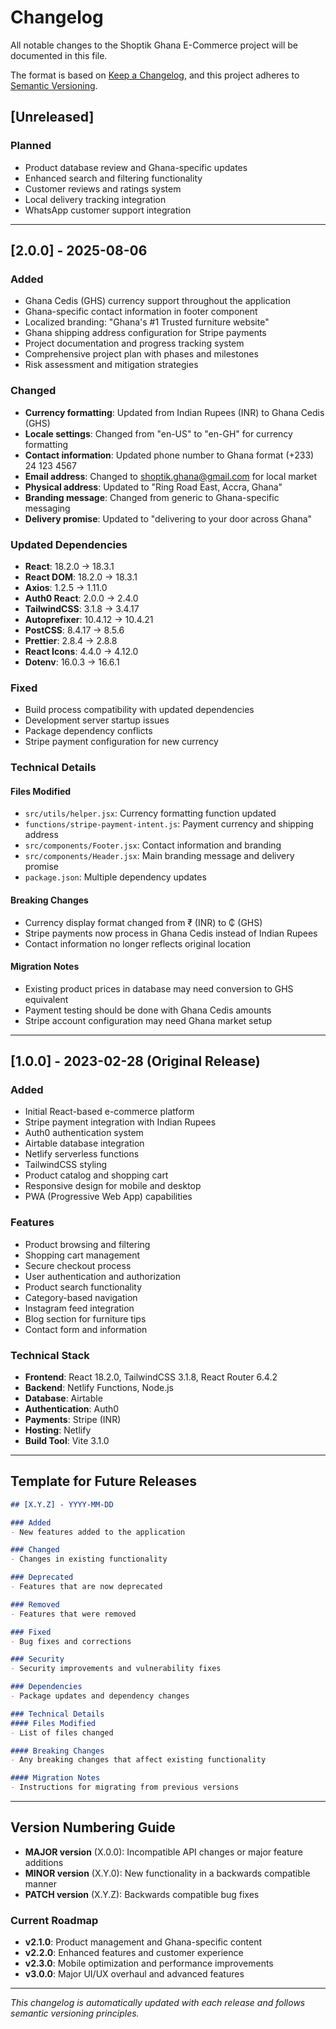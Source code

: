 # Changelog

All notable changes to the Shoptik Ghana E-Commerce project will be documented in this file.

The format is based on [Keep a Changelog](https://keepachangelog.com/en/1.0.0/),
and this project adheres to [Semantic Versioning](https://semver.org/spec/v2.0.0.html).

## [Unreleased]

### Planned
- Product database review and Ghana-specific updates
- Enhanced search and filtering functionality
- Customer reviews and ratings system
- Local delivery tracking integration
- WhatsApp customer support integration

---

## [2.0.0] - 2025-08-06

### Added
- Ghana Cedis (GHS) currency support throughout the application
- Ghana-specific contact information in footer component
- Localized branding: "Ghana's #1 Trusted furniture website"
- Ghana shipping address configuration for Stripe payments
- Project documentation and progress tracking system
- Comprehensive project plan with phases and milestones
- Risk assessment and mitigation strategies

### Changed
- **Currency formatting**: Updated from Indian Rupees (INR) to Ghana Cedis (GHS)
- **Locale settings**: Changed from "en-US" to "en-GH" for currency formatting
- **Contact information**: Updated phone number to Ghana format (+233) 24 123 4567
- **Email address**: Changed to shoptik.ghana@gmail.com for local market
- **Physical address**: Updated to "Ring Road East, Accra, Ghana"
- **Branding message**: Changed from generic to Ghana-specific messaging
- **Delivery promise**: Updated to "delivering to your door across Ghana"

### Updated Dependencies
- **React**: 18.2.0 → 18.3.1
- **React DOM**: 18.2.0 → 18.3.1
- **Axios**: 1.2.5 → 1.11.0
- **Auth0 React**: 2.0.0 → 2.4.0
- **TailwindCSS**: 3.1.8 → 3.4.17
- **Autoprefixer**: 10.4.12 → 10.4.21
- **PostCSS**: 8.4.17 → 8.5.6
- **Prettier**: 2.8.4 → 2.8.8
- **React Icons**: 4.4.0 → 4.12.0
- **Dotenv**: 16.0.3 → 16.6.1

### Fixed
- Build process compatibility with updated dependencies
- Development server startup issues
- Package dependency conflicts
- Stripe payment configuration for new currency

### Technical Details
#### Files Modified
- `src/utils/helper.jsx`: Currency formatting function updated
- `functions/stripe-payment-intent.js`: Payment currency and shipping address
- `src/components/Footer.jsx`: Contact information and branding
- `src/components/Header.jsx`: Main branding message and delivery promise
- `package.json`: Multiple dependency updates

#### Breaking Changes
- Currency display format changed from ₹ (INR) to ₵ (GHS)
- Stripe payments now process in Ghana Cedis instead of Indian Rupees
- Contact information no longer reflects original location

#### Migration Notes
- Existing product prices in database may need conversion to GHS equivalent
- Payment testing should be done with Ghana Cedis amounts
- Stripe account configuration may need Ghana market setup

---

## [1.0.0] - 2023-02-28 (Original Release)

### Added
- Initial React-based e-commerce platform
- Stripe payment integration with Indian Rupees
- Auth0 authentication system
- Airtable database integration
- Netlify serverless functions
- TailwindCSS styling
- Product catalog and shopping cart
- Responsive design for mobile and desktop
- PWA (Progressive Web App) capabilities

### Features
- Product browsing and filtering
- Shopping cart management
- Secure checkout process
- User authentication and authorization
- Product search functionality
- Category-based navigation
- Instagram feed integration
- Blog section for furniture tips
- Contact form and information

### Technical Stack
- **Frontend**: React 18.2.0, TailwindCSS 3.1.8, React Router 6.4.2
- **Backend**: Netlify Functions, Node.js
- **Database**: Airtable
- **Authentication**: Auth0
- **Payments**: Stripe (INR)
- **Hosting**: Netlify
- **Build Tool**: Vite 3.1.0

---

## Template for Future Releases

```markdown
## [X.Y.Z] - YYYY-MM-DD

### Added
- New features added to the application

### Changed
- Changes in existing functionality

### Deprecated
- Features that are now deprecated

### Removed
- Features that were removed

### Fixed
- Bug fixes and corrections

### Security
- Security improvements and vulnerability fixes

### Dependencies
- Package updates and dependency changes

### Technical Details
#### Files Modified
- List of files changed

#### Breaking Changes
- Any breaking changes that affect existing functionality

#### Migration Notes
- Instructions for migrating from previous versions
```

---

## Version Numbering Guide

- **MAJOR version** (X.0.0): Incompatible API changes or major feature additions
- **MINOR version** (X.Y.0): New functionality in a backwards compatible manner
- **PATCH version** (X.Y.Z): Backwards compatible bug fixes

### Current Roadmap
- **v2.1.0**: Product management and Ghana-specific content
- **v2.2.0**: Enhanced features and customer experience
- **v2.3.0**: Mobile optimization and performance improvements
- **v3.0.0**: Major UI/UX overhaul and advanced features

---

*This changelog is automatically updated with each release and follows semantic versioning principles.*
